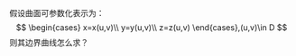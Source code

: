 假设曲面可参数化表示为：
$$
\begin{cases}
x=x(u,v)\\
y=y(u,v)\\
z=z(u,v)
\end{cases},(u,v)\in D
$$
则其边界曲线怎么求？



